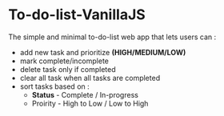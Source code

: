 # To-do-list-VanillaJS
The simple and minimal to-do-list web app that lets users can :

- add new task and  prioritize **(HIGH/MEDIUM/LOW)**
- mark complete/incomplete
- delete task only if completed
- clear all task when all tasks are completed
- sort tasks based on :
   * **Status** - Complete / In-progress
   * Proirity - High to Low / Low to High


